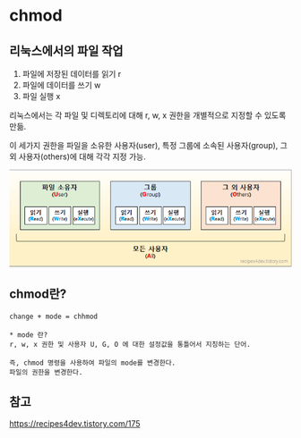 # chmod

## 리눅스에서의 파일 작업 

1. 파일에 저장된 데이터를 읽기 r 
2. 파일에 데이터를 쓰기 w
3. 파일 실행 x 

 리눅스에서는 각 파일 및 디렉토리에 대해 r, w, x 권한을 개별적으로
 지정할 수 있도록 만듦. 

 이 세가지 권한을 파일을 소유한 사용자(user), 특정 그룹에 소속된 사용자(group), 그 외 사용자(others)에 대해 각각 지정 가능.

![linuxchmod](../images/AWS/linuxchmod.png)

## chmod란? 

    change + mode = chhmod

    * mode 란? 
    r, w, x 권한 및 사용자 U, G, O 에 대한 설정값을 통틀어서 지칭하는 단어.

    즉, chmod 명령을 사용하여 파일의 mode를 변경한다. 
    파일의 권한을 변경한다.

## 참고 
https://recipes4dev.tistory.com/175
